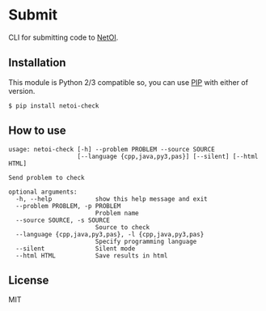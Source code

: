 # Submit
CLI for submitting code to [NetOI](https://netoi.org.ua).

## Installation

This module is Python 2/3 compatible so, you can use
[PIP](https://pypi.python.org/pypi/pip) with either of version.

```(shell)
$ pip install netoi-check
```

## How to use

```(shell)
usage: netoi-check [-h] --problem PROBLEM --source SOURCE
                   [--language {cpp,java,py3,pas}] [--silent] [--html HTML]

Send problem to check

optional arguments:
  -h, --help            show this help message and exit
  --problem PROBLEM, -p PROBLEM
                        Problem name
  --source SOURCE, -s SOURCE
                        Source to check
  --language {cpp,java,py3,pas}, -l {cpp,java,py3,pas}
                        Specify programming language
  --silent              Silent mode
  --html HTML           Save results in html
```

## License

MIT
